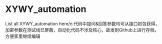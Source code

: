 # XYWY_automation
List all XYWY_automation here/n
代码中提问&回答参数均可从接口抓包获得，加密参数在测试线已屏蔽，自动化代码不涉及核心，故发到Github上进行存档，方便家里继续编辑
